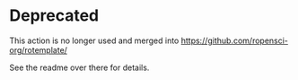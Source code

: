 # Deprecated

This action is no longer used and merged into https://github.com/ropensci-org/rotemplate/

See the readme over there for details.
